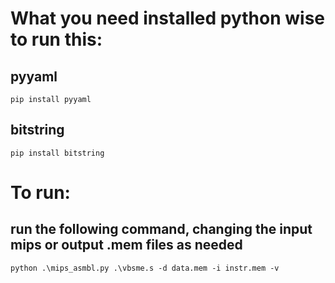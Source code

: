 # What you need installed python wise to run this:
## pyyaml
`pip install pyyaml`

## bitstring
`pip install bitstring`

# To run:

## run the following command, changing the input mips or output .mem files as needed
`python .\mips_asmbl.py .\vbsme.s -d data.mem -i instr.mem -v`
